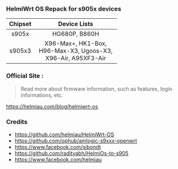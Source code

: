 ### HelmiWrt OS Repack for s905x devices

| Chipset | Device Lists |
| :--: | :--: |
| s905x | HG680P, B860H |
| s905x3 | X96-Max+, HK1-Box,<br> H96-Max-X3, Ugoos-X3, <br>X96-Air, A95XF3-Air |

### Official Site :
> Read more about firmware information, such as features, login informations, etc.

<https://helmiau.com/blog/helmiwrt-os>

### Credits
- https://github.com/helmiau/HelmiWrt-OS
- https://github.com/ophub/amlogic-s9xxx-openwrt
- https://www.facebook.com/sibondt
- https://github.com/radityabh/HelmiOs-to-s905
- https://www.facebook.com/helmiau
